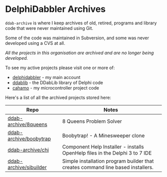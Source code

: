 # DelphiDabbler Archives

`ddab-archive` is where I keep archives of old, retired, programs and library code that were never maintained using Git.

Some of the code was maintained in Subversion, and some was never developed using a CVS at all.

_All the projects in this organisation are archived and are no longer being developed._

To see my active projects please visit one or more of:

* [delphidabbler](https://github.com/delphidabbler) - my main account
* [ddablib](https://github.com/ddablib) - the DDabLib library of Delphi code
* [cahamo](https://github.com/cahamo) - my microcontroller project code

Here's a list of all the archived projects stored here:

| Repo | Notes |
|------|-------|
| [ddab-archive/8queens](https://github.com/ddab-archive/8queens) | 8 Queens Problem Solver |
| [ddab-archive/boobytrap](https://github.com/ddab-archive/boobytrap) | Boobytrap! - A Minesweeper clone |
| [ddab-archive/chi](https://github.com/ddab-archive/chi) | Component Help Installer - installs OpenHelp files in the Delphi 3 to 7 IDE |
| [ddab-archive/sibuilder](https://github.com/ddab-archive/sibuilder) | Simple installation program builder that creates command line based installers. |
